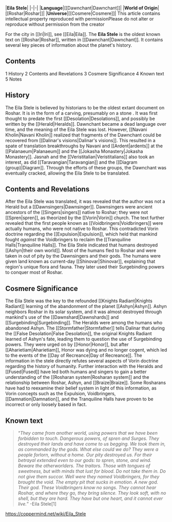 |**Eila Stele**|
|-|-|
|**Language**|[[Dawnchant\|Dawnchant]]|
|**World of Origin**|[[Roshar\|Roshar]]|
|**Universe**|[[Cosmere\|Cosmere]]|
This article contains intellectual property reproduced with permissionPlease do not alter or reproduce without permission from the creator

For the city in [[Iri\|Iri]], see [[Eila\|Eila]].
The **Eila Stele** is the oldest known text on [[Roshar\|Roshar]], written in [[Dawnchant\|Dawnchant]]. It contains several key pieces of information about the planet's history.

## Contents

1 History
2 Contents and Revelations
3 Cosmere Significance
4 Known text
5 Notes


## History
The Eila Stele is believed by historians to be the oldest extant document on Roshar. It is in the form of a carving, presumably on a stone . It was first thought to predate the first [[Desolation\|Desolations]], and possibly be written by the [[Herald\|Heralds]]. Dawnchant became a dead language over time, and the meaning of the Eila Stele was lost. However, [[Navani Kholin\|Navani Kholin]] realized that fragments of the Dawnchant could be recovered from [[Dalinar's visions\|Dalinar's visions]]. This resulted in a spate of translation breakthroughs by Navani and [[Ardent\|ardents]] at the [[Palanaeum\|Palanaeum]] and the [[Jokasha Monastery\|Jokasha Monastery]]. Jasnah and the [[Veristitalian\|Veristitalians]] also took an interest, as did [[Taravangian\|Taravangian]] and the [[Diagram (group)\|Diagram]].
Through the efforts of these groups, the Dawnchant was eventually cracked, allowing the Eila Stele to be translated.

## Contents and Revelations
After the Eila Stele was translated, it was revealed that the author was not a Herald but a [[Dawnsingers\|Dawnsinger]]. Dawnsingers were ancient ancestors of the [[Singers\|singers]] native to Roshar; they were not [[Spren\|spren]], as theorized by the [[Vorin\|Vorin]] church. The text further revealed that the first people known as [[Voidbringers\|Voidbringers]] were actually humans, who were not native to Roshar. This contradicted Vorin doctrine regarding the [[Expulsion\|Expulsion]], which held that mankind fought *against* the Voidbringers to reclaim the [[Tranquiline Halls\|Tranquiline Halls]].
The Eila Stele indicated that humans destroyed [[Ashyn\|their own world]]. Most of the humans fled to Roshar and were taken in out of pity by the Dawnsingers and their gods. The humans were given land known as current-day [[Shinovar\|Shinovar]], explaining that region's unique flora and fauna. They later used their Surgebinding powers to conquer most of Roshar.

## Cosmere Significance
The Eila Stele was the key to the refounded [[Knights Radiant\|Knights Radiant]] learning of the abandonment of the planet [[Ashyn\|Ashyn]]. Ashyn neighbors Roshar in its solar system, and it was almost destroyed through mankind's use of the [[Dawnshard\|Dawnshards]] and [[Surgebinding\|Surgebinding]]. The Heralds were among the humans who abandoned Ashyn. The [[Stormfather\|Stormfather]] tells Dalinar that during the [[False Desolation\|False Desolation]], the original Knights Radiant learned of Ashyn's fate, leading them to question the use of Surgebinding powers. They were urged on by [[Honor\|Honor]], but after [[Aharietiam\|Aharietiam]], Honor was dying and no longer cogent, which led to the events of the [[Day of Recreance\|Day of Recreance]].
The information in the stele directly refutes several aspects of Vorin doctrine regarding the history of humanity. Further interaction with the Heralds and [[Fused\|Fused]] have led both humans and singers to gain a better understanding of the [[Rosharan system\|Rosharan system]] and the relationship between Roshar, Ashyn, and [[Braize\|Braize]]. Some Rosharans have had to reexamine their belief system in light of this information, as Vorin concepts such as the Expulsion, Voidbringers, [[Damnation\|Damnation]], and the Tranquiline Halls have proven to be incorrect or only loosely based in fact.

## Known text
>“*They came from another world, using powers that we have been forbidden to touch. Dangerous powers, of spren and Surges. They destroyed their lands and have come to us begging. We took them in, as commanded by the gods. What else could we do? They were a people forlorn, without a home. Our pity destroyed us. For their betrayal extended even to our gods: to spren, stone, and wind. Beware the otherworlders. The traitors. Those with tongues of sweetness, but with minds that lust for blood. Do not take them in. Do not give them succor. Well were they named Voidbringers, for they brought the void. The empty pit that sucks in emotion. A new god. Their god. These Voidbringers know no songs. They cannot hear Roshar, and where they go, they bring silence. They look soft, with no shell, but they are hard. They have but one heart, and it cannot ever live.*”
\-Eila Stele[1]




https://coppermind.net/wiki/Eila_Stele